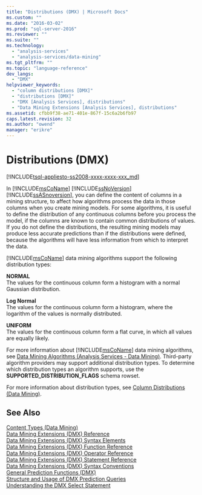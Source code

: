 ```yaml
---
title: "Distributions (DMX) | Microsoft Docs"
ms.custom: ""
ms.date: "2016-03-02"
ms.prod: "sql-server-2016"
ms.reviewer: ""
ms.suite: ""
ms.technology: 
  - "analysis-services"
  - "analysis-services/data-mining"
ms.tgt_pltfrm: ""
ms.topic: "language-reference"
dev_langs: 
  - "DMX"
helpviewer_keywords: 
  - "column distributions [DMX]"
  - "distributions [DMX]"
  - "DMX [Analysis Services], distributions"
  - "Data Mining Extensions [Analysis Services], distributions"
ms.assetid: cfbb9f38-ae71-401e-867f-15c6a2b6fb97
caps.latest.revision: 32
ms.author: "owend"
manager: "erikre"
---
```

# Distributions (DMX)
[!INCLUDE[tsql-appliesto-ss2008-xxxx-xxxx-xxx_md](../database-engine/configure/windows/includes/tsql-appliesto-ss2008-xxxx-xxxx-xxx-md.md)]

  In [!INCLUDE[msCoName](../advanced-analytics/r-services/tutorials/includes/msconame-md.md)] [!INCLUDE[ssNoVersion](../advanced-analytics/r-services/includes/ssnoversion-md.md)] [!INCLUDE[ssASnoversion](../analysis-services/includes/ssasnoversion-md.md)], you can define the content of columns in a mining structure, to affect how algorithms process the data in those columns when you create mining models. For some algorithms, it is useful to define the distribution of any continuous columns before you process the model, if the columns are known to contain common distributions of values. If you do not define the distributions, the resulting mining models may produce less accurate predictions than if the distributions were defined, because the algorithms will have less information from which to interpret the data.  
  
 [!INCLUDE[msCoName](../advanced-analytics/r-services/tutorials/includes/msconame-md.md)] data mining algorithms support the following distribution types:  
  
 **NORMAL**  
 The values for the continuous column form a histogram with a normal Gaussian distribution.  
  
 **Log Normal**  
 The values for the continuous column form a histogram, where the logarithm of the values is normally distributed.  
  
 **UNIFORM**  
 The values for the continuous column form a flat curve, in which all values are equally likely.  
  
 For more information about [!INCLUDE[msCoName](../advanced-analytics/r-services/tutorials/includes/msconame-md.md)] data mining algorithms, see [Data Mining Algorithms &#40;Analysis Services - Data Mining&#41;](../analysis-services/data-mining/data-mining-algorithms-analysis-services-data-mining.md). Third-party algorithm providers may support additional distribution types. To determine which distribution types an algorithm supports, use the **SUPPORTED_DISTRIBUTION_FLAGS** schema rowset.  
  
 For more information about distribution types, see [Column Distributions &#40;Data Mining&#41;](../analysis-services/data-mining/column-distributions-data-mining.md).  
  
## See Also  
 [Content Types &#40;Data Mining&#41;](../analysis-services/data-mining/content-types-data-mining.md)   
 [Data Mining Extensions &#40;DMX&#41; Reference](../dmx/data-mining-extensions-dmx-reference.md)   
 [Data Mining Extensions &#40;DMX&#41; Syntax Elements](../dmx/data-mining-extensions-dmx-syntax-elements.md)   
 [Data Mining Extensions &#40;DMX&#41; Function Reference](../dmx/data-mining-extensions-dmx-function-reference.md)   
 [Data Mining Extensions &#40;DMX&#41; Operator Reference](../dmx/data-mining-extensions-dmx-operator-reference.md)   
 [Data Mining Extensions &#40;DMX&#41; Statement Reference](../Topic/Data%20Mining%20Extensions%20\(DMX\)%20Statement%20Reference.md)   
 [Data Mining Extensions &#40;DMX&#41; Syntax Conventions](../dmx/data-mining-extensions-dmx-syntax-conventions.md)   
 [General Prediction Functions &#40;DMX&#41;](../dmx/general-prediction-functions-dmx.md)   
 [Structure and Usage of DMX Prediction Queries](../dmx/structure-and-usage-of-dmx-prediction-queries.md)   
 [Understanding the DMX Select Statement](../dmx/understanding-the-dmx-select-statement.md)  
  
  